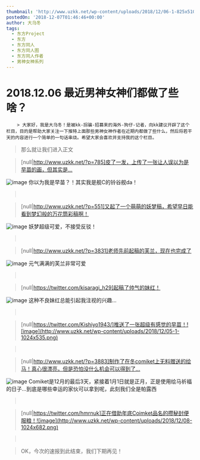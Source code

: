 ```yaml
---
thumbnail: 'http://www.uzkk.net/wp-content/uploads/2018/12/06-1-825x510.png'
postedOn: '2018-12-07T01:46:46+00:00'
author: 大乌冬
tags:
  - 东方Project
  - 东方
  - 东方同人
  - 东方同人图
  - 东方同人作者
  - 男神女神系列
---
```


# 2018.12.06 最近男神女神们都做了些啥？

		> 大家好，我是大乌冬！是被kk-拐骗-招募来的海外-狗仔-记者，向kk建议开辟了这个栏目，目的是帮助大家关注一下推特上面那些男神女神作者在近期内都做了些什么，然后将若干天的内容进行一个简单的一句话串烧。希望大家会喜欢并支持我的这个栏目。

> 那么就让我们进入正文

> 

> [null|http://www.uzkk.net/?p=785]皮了一发，上传了一张让人误以为是早苗的画，但其实是…

![image](http://www.uzkk.net/wp-content/uploads/2018/12/01-2.png)
你以为我是早苗？！其实我是舰C的铃谷舰da！
>  

> [null|http://www.uzkk.net/?p=551]又起了一个萌萌的妖梦稿，希望早日能看到梦幻般的万花筒彩稿啊！

![image](http://www.uzkk.net/wp-content/uploads/2018/12/02-2.png)
妖梦超级可爱，不接受反驳！
>  

> [null|http://www.uzkk.net/?p=3831]老师先前起稿的芙兰，现在也完成了

![image](http://www.uzkk.net/wp-content/uploads/2018/12/03-2-1024x388.png)
元气满满的芙兰非常可爱
>  

> [null|https://twitter.com/kisaragi_h29]起稿了帅气的妹红！

![image](http://www.uzkk.net/wp-content/uploads/2018/12/04-2.png)
这种不良妹红总能引起我注视的兴趣…
>  

> [null|https://twitter.com/Kishiyo1943/]推送了一张超级有感觉的早苗！![image](http://www.uzkk.net/wp-content/uploads/2018/12/05-1-1024x535.png)

>  

> [null|http://www.uzkk.net/?p=3883]制作了在冬comiket上无料赠送的绘马！真心很漂亮，但是恐怕没什么机会可以得到了…

![image](http://www.uzkk.net/wp-content/uploads/2018/12/06-1-1024x768.png)
Comiket是12月的最后3天，紧接着1月1日就是正月，正是使用绘马祈福的日子…到底是哪些幸运的家伙可以拿到呢，此刻我们全是帕露西
>  

> [null|https://twitter.com/hmrnuk]正在借助年底Coimket品名的攒秘封便服粮！![image](http://www.uzkk.net/wp-content/uploads/2018/12/08-1024x682.png)

>  

> OK，今次的速报到此结束，我们下期再见！

	